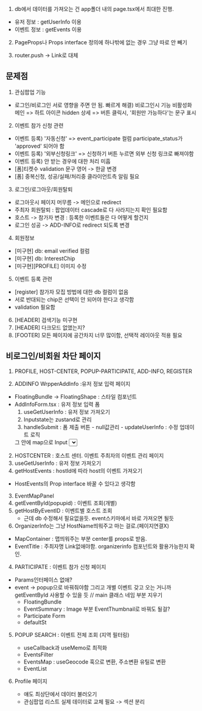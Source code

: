 1. db에서 데이터를 가져오는 건 app폴더 내의 page.tsx에서 최대한 진행.

- 유저 정보 : getUserInfo 이용
- 이벤트 정보 : getEvents 이용

2. PageProps나 Props interface 정의에 하나밖에 없는 경우 그냥 따로 안 빼기

3. router.push -> Link로 대체

## 문제점

1. 관심팝업 기능

- 로그인/비로그인 서로 영향을 주면 안 됨.
  빠르게 해결) 비로그인시 기능 비활성화
  메인 => 하트 아이콘 hidden
  상세 => 버튼 클릭시, '회원만 가능하다'는 문구 표시

2. 이벤트 참가 신청 관련

- 이벤트 등록) '자동신청'
  => event_participate 컬럼 participate_status가 'approved' 되어야 함
- 이벤트 등록) '외부신청링크'
  => 신청하기 버튼 누르면 외부 신청 링크로 빠져야함
- 이벤트 등록) 안 받는 경우에 대한 처리 미흡
- [폼]티켓수 validation 문구 영어 -> 한글 변경
- [폼] 중복신청, 성공/실패/처리중 클라이언트측 알림 필요

3. 로그인/로그아웃/회원탈퇴

- 로그아웃시 페이지 머무름 -> 메인으로 redirect
- 주최자 회원탈퇴 : 팝업데이터 cascade로 다 사라지는지 확인 필요함
- 호스트 -> 참가자 변경 : 등록한 이벤트들은 다 어떻게 할건지
- 로그인 성공 -> ADD-INFO로 redirect 되도록 변경

4. 회원정보

- [미구현] db: email verified 컬럼
- [미구현] db: InterestChip
- [미구현][PROFILE] 이미지 수정

5. 이벤트 등록 관련

- [register] 참가자 모집 방법에 대한 db 컬럼이 없음
- 서로 반대되는 chip은 선택이 안 되어야 한다고 생각함
- validation 필요함

6. [HEADER] 검색기능 미구현
7. [HEADER] 다크모드 없앴는지?
8. [FOOTER] 모든 페이지에 공간차지 너무 많이함, 선택적 레이아웃 적용 필요

## 비로그인/비회원 차단 페이지

1. PROFILE, HOST-CENTER, POPUP-PARTICIPATE, ADD-INFO, REGISTER

1. ADDINFO
   WrpperAddInfo :유저 정보 입력 페이지

- FloatingBundle -> FloatingShape : 스타일 컴포넌트
- AddInfoForm.tsx : 유저 정보 입력 폼
  1. useGetUserInfo : 유저 정보 가져오기
  2. Inputstate는 zustand로 관리
  3. handleSubmit : 폼 제출 버튼 - null값관리 - updateUserInfo : 수정 업데이트 로직
  <form>
  <Form Title>
  그 안에 map으로 Input
  <Select> 
  <InterestChip> => 관심사 Chip인데 Selectable이랑 관련지을 수 있지 않나 싶음
  <Button>
  </form>

2. HOSTCENTER : 호스트 센터. 이벤트 주최자의 이벤트 관리 페이지
1. useGetUserInfo : 유저 정보 가져오기
1. getHostEvents : hostId에 따라 host의 이벤트 가져오기

- HostEvents의 Prop interface 바꿀 수 있다고 생각함

3. EventMapPanel
1. getEventById(popupid) : 이벤트 조회(개별)
1. getHostByEventID : 이벤트별 호스트 조회
   - 근데 db 수정해서 필요없을듯. event스키마에서 바로 가져오면 될듯
1. OrganizerInfo는 그냥 HostName띄워주고 마는 걸로.(페이지연결X)

- MapContainer : 맵띄워주는 부분 center를 props로 받음.
- EventTitle : 주최자명 Link없애야함. organizerinfo 컴포넌트와 활용가능한지 확인.

4. PARTICIPATE : 이벤트 참가 신청 페이지

- Params인터페이스 없애?
- event -> popup으로 바꿔줘야함
  그리고 개별 이벤트 갖고 오는 거니까 getEventById 사용할 수 있을 듯
  // main 클래스 네임 부분 지우기
  - FloatingBundle
  - EventSummary : Image 부분 EventThumbnail로 바꿔도 될걸?
  - Participate Form
  - defaultSt

5. POPUP SEARCH : 이벤트 전체 조회 (지역 필터링)
   - useCallback과 useMemo로 최적화
   - EventsFilter
   - EventsMap : useGeocode 훅으로 변환, 주소변환 유틸로 변환
   - EventList

6. Profile 페이지
   - 얘도 최상단에서 데이터 불러오기
   - 관심팝업 리스트 실제 데이터로 교체 필요 -> 섹션 분리
